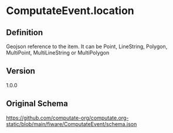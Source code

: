 # ComputateEvent.location

## Definition
Geojson reference to the item. It can be Point, LineString, Polygon, MultiPoint, MultiLineString or MultiPolygon

## Version
1.0.0

## Original Schema
https://github.com/computate-org/computate.org-static/blob/main/fiware/ComputateEvent/schema.json
